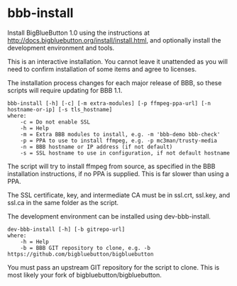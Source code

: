 # bbb-install

Install BigBlueButton 1.0 using the instructions at http://docs.bigbluebutton.org/install/install.html, and optionally install the development environment and tools.

This is an interactive installation.  You cannot leave it unattended as you will need to confirm installation of some items and agree to licenses.

The installation process changes for each major release of BBB, so these scripts will require updating for BBB 1.1.

	bbb-install [-h] [-c] [-m extra-modules] [-p ffmpeg-ppa-url] [-n hostname-or-ip] [-s tls_hostname]
	where:
		-c = Do not enable SSL
		-h = Help
		-m = Extra BBB modules to install, e.g. -m 'bbb-demo bbb-check'
		-p = PPA to use to install ffmpeg, e.g. -p mc3man/trusty-media
		-n = BBB hostname or IP address (if not default)
		-s = SSL hostname to use in configuration, if not default hostname

The script will try to install ffmpeg from source, as specified in the BBB installation instructions, if no PPA is supplied.  This is far slower than using a PPA.

The SSL certificate, key, and intermediate CA must be in ssl.crt, ssl.key, and ssl.ca in the same folder as the script.

The development environment can be installed using dev-bbb-install.

	dev-bbb-install [-h] [-b gitrepo-url]
	where:
		-h = Help
		-b = BBB GIT repository to clone, e.g. -b https://github.com/bigbluebutton/bigbluebutton

You must pass an upstream GIT repository for the script to clone.  This is most likely your fork of bigbluebutton/bigbluebutton.

